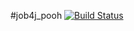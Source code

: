 #job4j_pooh
[![Build Status](https://travis-ci.com/k-r-3/job4j_pooh.svg?branch=main)](https://travis-ci.com/k-r-3/job4j_pooh)